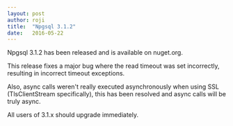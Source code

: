 ```yaml
---
layout: post
author: roji
title:  "Npgsql 3.1.2"
date:   2016-05-22
---
```

Npgsql 3.1.2 has been released and is available on nuget.org.

This release fixes a major bug where the read timeout was set incorrectly, resulting in
incorrect timeout exceptions.

Also, async calls weren't really executed asynchronously when using SSL (TlsClientStream
specifically), this has been resolved and async calls will be truly async.

All users of 3.1.x should upgrade immediately.

